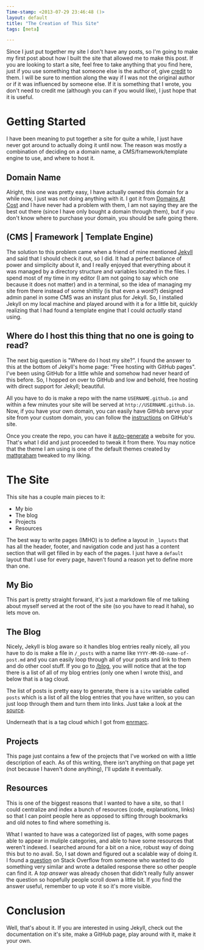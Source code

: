 ```yaml
---
Time-stamp: <2013-07-29 23:46:48 ()>
layout: default
title: "The Creation of This Site"
tags: [meta]

---
```


Since I just put together my site I don't have any posts, so I'm
going to make my first post about how I built the site that allowed me
to make this post. If you are looking to start a site, feel free to
take anything that you find here, just if you use something that
someone else is the author of, give [credit](/credits) to them.  I
will be sure to mention along the way if I was not the original author
or if it was influenced by someone else. If it is something that I
wrote, you don't need to credit me (although you can if you would
like), I just hope that it is useful.


# Getting Started

I have been meaning to put together a site for quite a while, I just
have never got around to actually doing it until now. The reason was
mostly a combination of deciding on a domain name, a
CMS/framework/template engine to use, and where to host it.


## Domain Name

Alright, this one was pretty easy, I have actually owned this domain
for a while now, I just was not doing anything with it. I got it from
[Domains At Cost](http://www.domainsatcost.ca/) and I have never had a
problem with them, I am not saying they are the best out there (since
I have only bought a domain through them), but if you don't know where
to purchase your domain, you should be safe going there.


## (CMS | Framework | Template Engine)

The solution to this problem came when a friend of mine mentioned
[Jekyll](http://jekyllrb.com/) and said that I should check it out, so
I did. It had a perfect balance of power and simplicity about it, and
I really enjoyed that everything about it was managed by a directory
structure and variables located in the files. I spend most of my time
in my editor (I am not going to say which one because it does not
matter) and in a terminal, so the idea of managing my site from there
instead of some shittily (is that even a word?) designed admin panel
in some CMS was an instant plus for Jekyll. So, I installed Jekyll on
my local machine and played around with it a for a little bit, quickly
realizing that I had found a template engine that I could *actually*
stand using.



## Where do I host this thing that no one is going to read?

The next big question is "Where do I host my site?". I found the
answer to this at the bottom of Jekyll's home page: "Free hosting with
GitHub pages". I've been using GitHub for a little while and somehow
had never heard of this before. So, I hopped on over to GitHub and low
and behold, free hosting with direct support for Jekyll; beautiful.

All you have to do is make a repo with the name `USERNAME.github.io`
and within a few minutes your site will be served at
`http://USERNAME.github.io`. Now, if you have your own domain, you can
easily have GitHub serve your site from your custom domain, you can
follow the
[instructions](https://help.github.com/articles/setting-up-a-custom-domain-with-pages)
on GitHub's site.

Once you create the repo, you can have it
[auto-generate](https://help.github.com/articles/creating-pages-with-the-automatic-generator)
a website for you. That's what I did and just proceeded to tweak it
from there. You may notice that the theme I am using is one of the
default themes created by
[mattgraham](https://twitter.com/michigangraham) tweaked to my liking.


# The Site

This site has a couple main pieces to it:

- My bio
- The blog
- Projects
- Resources

The best way to write pages (IMHO) is to define a layout in `_layouts`
that has all the header, footer, and navigation code and just has a
content section that will get filled in by each of the pages. I just
have a `default` layout that I use for every page, haven't found a
reason yet to define more than one.


## My Bio

This part is pretty straight forward, it's just a markdown file of me
talking about myself served at the root of the site (so you have to
read it haha), so lets move on.

## The Blog

Nicely, Jekyll is blog aware so it handles blog entries really nicely,
all you have to do is make a file in `/_posts` with a name like
`YYYY-MM-DD-name-of-post.md` and you can easily loop through all of
your posts and link to them and do other cool stuff. If you go to
[/blog](/blog), you willl notice that at the top there is a list of 
all of my blog entries (only one when I wrote this), and below that is
a tag cloud.

The list of posts is pretty easy to generate, there is a `site`
variable called `posts` which is a list of all the blog entries that
you have written, so you can just loop through them and turn them into
links. Just take a look at the
[source](https://raw.github.com/mrenaud92/mrenaud92.github.io/master/blog/index.md).

Underneath that is a tag cloud which I got from
[enrmarc](https://github.com/enrmarc/jekyll-tagcloud).


## Projects

This page just contains a few of the projects that I've worked on with
a little description of each. As of this writing, there isn't anything
on that page yet (not because I haven't done anything), I'll update it
eventually.


## Resources

This is one of the biggest reasons that I wanted to have a site, so
that I could centralize and index a bunch of resources (code,
explanations, links) so that I can point people here as opposed to
sifting through bookmarks and old notes to find where something is.

What I wanted to have was a categorized list of pages, with some pages
able to appear in muliple categories, and able to have some resources
that weren't indexed. I searched around for a bit on a nice, robust
way of doing this but to no avail. So, I sat down and figured out a
scalable way of doing it. I found a
[question](http://stackoverflow.com/questions/17118551/jekyll-generating-a-list-of-pages-not-posts-in-a-given-category/17913214#17913214)
on Stack Overflow from someone who wanted to do something very
similar and wrote a detailed response there so other people can find
it. A *top answer* was already chosen that didn't really fully answer
the question so hopefully people scroll down a little bit. If you find
the answer useful, remember to up vote it so it's more visible.


# Conclusion

Well, that's about it. If you are interested in using Jekyll, check
out the documentation on it's site, make a GitHub page, play around
with it, make it your own.
